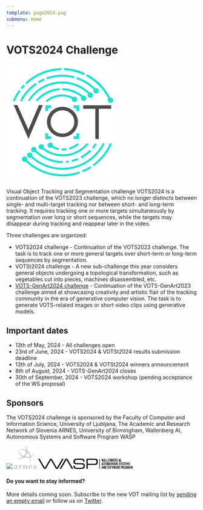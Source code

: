 ```yaml
---
template: page2024.pug
submenu: Home
---
```

 
# VOTS2024 Challenge

<img class="logo float-right frame" src="../img/vots2024_logo_website_large.png" alt="VOTS2023"  />
 
Visual Object Tracking and Segmentation challenge VOTS2024 is a continuation of the VOTS2023 challenge, which no longer distincts between single- and multi-target tracking nor between short- and long-term tracking. It requires tracking one or more targets simultaneously by segmentation over long or short sequences, while the targets may disappear during tracking and reappear later in the video.

Three challenges are organized:

 * VOTS2024 challenge - Continuation of the VOTS2023 challenge. The task is to track one or more general targets over short-term or long-term sequences by segmentation.
 * VOTSt2024 challenge - A new sub-challenge this year considers general objects undergoing a topological transformation, such as vegetables cut into pieces, machines disassembled, etc.
 * [VOTS-GenArt2024 challenge](genart.html) - Continuation of the VOTS-GenArt2023 challenge aimed at showcasing creativity and artistic flair of the tracking community in the era of generative computer vision. The task is to generate VOTS-related images or short video clips using generative models. 


## Important dates

 * 13th of May, 2024 - All challenges open
 * 23rd of June, 2024 - VOTS2024 & VOTSt2024 results submission deadline
 * 13th of July, 2024 - VOTS2024 & VOTSt2024 winners announcement
 * 8th of August, 2024 - VOTS-GenArt2024 closes
 * 30th of September, 2024 - VOTS2024 workshop (pending acceptance of the WS proposal)

## Sponsors

The VOTS2024 challenge is sponsored by the Faculty of Computer and Information Science, University of Ljubljana, The Academic and Research Network of Slovenia ARNES, University of Birmingham, Wallenberg AI, Autonomous Systems and Software Program WASP

<div class="spotlight logos">
<a href="http://www.fri.uni-lj.si/"><img src="../img/org/logo_ljubljana.png" width="170px"/></a>
<a href="https://www.arnes.si/"><img src="../img/org/logo_arnes.png" /></a>
<a href="https://wasp-sweden.org/"><img src="../img/org/logo_wasp.png" width="250px"/></a>
</div>

<div class="alert alert-info" role="alert">
<div class="icon-left"><i class="glyphicon glyphicon-bullhorn hugeicon"></i> </div>
<h4>Do you want to stay informed?</h4>

More details coming soon. Subscribe to the new VOT mailing list by [sending an empty email](mailto:votchallange-join@lists.arnes.si) or follow us on [Twitter](https://twitter.com/votchallenge).
</div>
